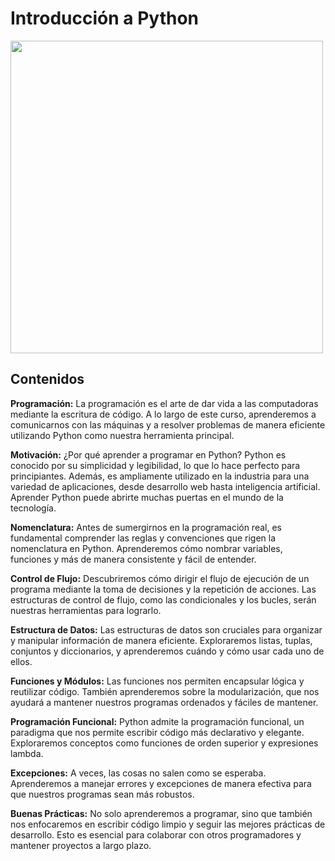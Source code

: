 # Introducción a Python

<img src="https://cdn.worldvectorlogo.com/logos/python-3.svg" alt="" align="center" width="500"/>

## Contenidos

**Programación:**
La programación es el arte de dar vida a las computadoras mediante la escritura de código. A lo largo de este curso, aprenderemos a comunicarnos con las máquinas y a resolver problemas de manera eficiente utilizando Python como nuestra herramienta principal.

**Motivación:**
¿Por qué aprender a programar en Python? Python es conocido por su simplicidad y legibilidad, lo que lo hace perfecto para principiantes. Además, es ampliamente utilizado en la industria para una variedad de aplicaciones, desde desarrollo web hasta inteligencia artificial. Aprender Python puede abrirte muchas puertas en el mundo de la tecnología.

**Nomenclatura:**
Antes de sumergirnos en la programación real, es fundamental comprender las reglas y convenciones que rigen la nomenclatura en Python. Aprenderemos cómo nombrar variables, funciones y más de manera consistente y fácil de entender.

**Control de Flujo:**
Descubriremos cómo dirigir el flujo de ejecución de un programa mediante la toma de decisiones y la repetición de acciones. Las estructuras de control de flujo, como las condicionales y los bucles, serán nuestras herramientas para lograrlo.

**Estructura de Datos:**
Las estructuras de datos son cruciales para organizar y manipular información de manera eficiente. Exploraremos listas, tuplas, conjuntos y diccionarios, y aprenderemos cuándo y cómo usar cada uno de ellos.

**Funciones y Módulos:**
Las funciones nos permiten encapsular lógica y reutilizar código. También aprenderemos sobre la modularización, que nos ayudará a mantener nuestros programas ordenados y fáciles de mantener.

**Programación Funcional:**
Python admite la programación funcional, un paradigma que nos permite escribir código más declarativo y elegante. Exploraremos conceptos como funciones de orden superior y expresiones lambda.

**Excepciones:**
A veces, las cosas no salen como se esperaba. Aprenderemos a manejar errores y excepciones de manera efectiva para que nuestros programas sean más robustos.

**Buenas Prácticas:**
No solo aprenderemos a programar, sino que también nos enfocaremos en escribir código limpio y seguir las mejores prácticas de desarrollo. Esto es esencial para colaborar con otros programadores y mantener proyectos a largo plazo.

